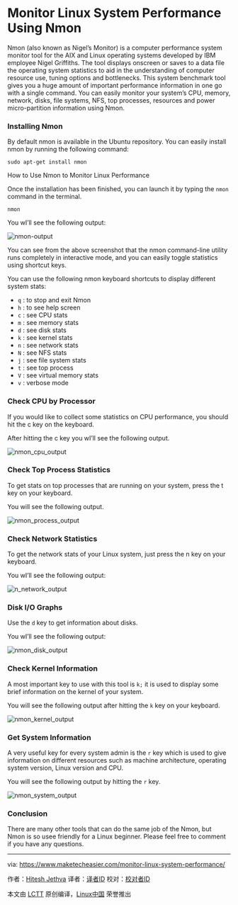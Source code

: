 Monitor Linux System Performance Using Nmon
================================================================================
Nmon (also known as Nigel’s Monitor) is a computer performance system monitor tool for the AIX and Linux operating systems developed by IBM employee Nigel Griffiths. The tool displays onscreen or saves to a data file the operating system statistics to aid in the understanding of computer resource use, tuning options and bottlenecks. This system benchmark tool gives you a huge amount of important performance information in one go with a single command. You can easily monitor your system’s CPU, memory, network, disks, file systems, NFS, top processes, resources and power micro-partition information using Nmon.

### Installing Nmon ###

By default nmon is available in the Ubuntu repository. You can easily install nmon by running the following command:

    sudo apt-get install nmon

How to Use Nmon to Monitor Linux Performance

Once the installation has been finished, you can launch it by typing the `nmon` command in the terminal.

    nmon

You wI’ll see the following output:

![nmon-output](https://www.maketecheasier.com/assets/uploads/2015/12/nmon-output.png)

You can see from the above screenshot that the nmon command-line utility runs completely in interactive mode, and you can easily toggle statistics using shortcut keys.

You can use the following nmon keyboard shortcuts to display different system stats:

- `q` : to stop and exit Nmon
- `h` : to see help screen
- `c` : see CPU stats
- `m` : see memory stats
- `d` : see disk stats
- `k` : see kernel stats
- `n` : see network stats
- `N` : see NFS stats
- `j` : see file system stats
- `t` : see top process
- `V` : see virtual memory stats
- `v` : verbose mode

### Check CPU by Processor ###

If you would like to collect some statistics on CPU performance, you should hit the c key on the keyboard.

After hitting the c key you wI’ll see the following output.

![nmon_cpu_output](https://www.maketecheasier.com/assets/uploads/2015/12/nmon_cpu_output.png)

### Check Top Process Statistics ###

To get stats on top processes that are running on your system, press the t key on your keyboard.

You will see the following output.

![nmon_process_output](https://www.maketecheasier.com/assets/uploads/2015/12/nmon_process_output.jpg)

### Check Network Statistics ###

To get the network stats of your Linux system, just press the n key on your keyboard.

You wI’ll see the following output:

![n_network_output](https://www.maketecheasier.com/assets/uploads/2015/12/nmon_network_output.png)

### Disk I/O Graphs ###

Use the `d` key to get information about disks.

You wI’ll see the following output:

![nmon_disk_output](https://www.maketecheasier.com/assets/uploads/2015/12/nmon_disk_output.png)

### Check Kernel Information ###

A most important key to use with this tool is `k;` it is used to display some brief information on the kernel of your system.

You will see the following output after hitting the `k` key on your keyboard.

![nmon_kernel_output](https://www.maketecheasier.com/assets/uploads/2015/12/nmon_kernel_output.png)

### Get System Information ###

A very useful key for every system admin is the `r` key which is used to give information on different resources such as machine architecture, operating system version, Linux version and CPU.

You will see the following output by hitting the `r` key.

![nmon_system_output](https://www.maketecheasier.com/assets/uploads/2015/12/nmon_system_output.png)

### Conclusion ###

There are many other tools that can do the same job of the Nmon, but Nmon is so usee friendly for a Linux beginner. Please feel free to comment if you have any questions.

--------------------------------------------------------------------------------

via: https://www.maketecheasier.com/monitor-linux-system-performance/

作者：[Hitesh Jethva][a]
译者：[译者ID](https://github.com/译者ID)
校对：[校对者ID](https://github.com/校对者ID)

本文由 [LCTT](https://github.com/LCTT/TranslateProject) 原创编译，[Linux中国](https://linux.cn/) 荣誉推出

[a]:https://www.maketecheasier.com/author/hiteshjethva/

